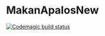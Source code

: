 # MakanApaIosNew

[![Codemagic build status](https://api.codemagic.io/apps/64feef68ffe5fbd58774e8a1/ios-project-debug/status_badge.svg)](https://codemagic.io/apps/64feef68ffe5fbd58774e8a1/ios-project-debug/latest_build)
